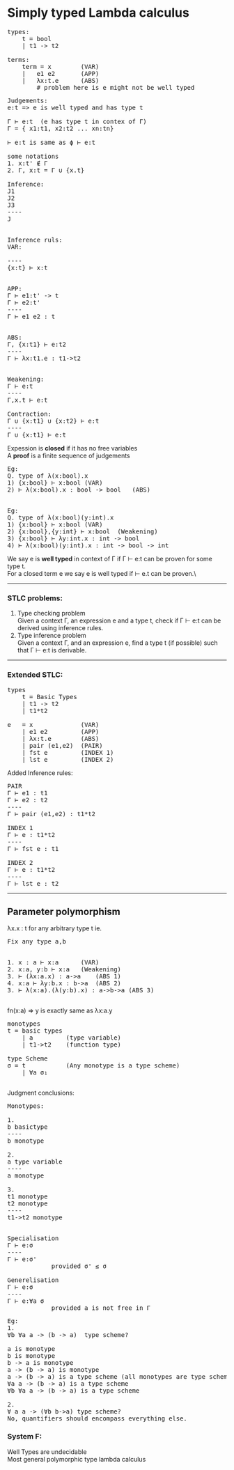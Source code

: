 
# Simply typed Lambda calculus
<pre>
types:
    t = bool 
    | t1 -> t2

terms:
    term = x        (VAR)
    |   e1 e2       (APP)
    |   λx:t.e      (ABS)
        # problem here is e might not be well typed
</pre>

<pre>
Judgements:
e:t => e is well typed and has type t

Γ ⊢ e:t  (e has type t in contex of Γ)
Γ = { x1:t1, x2:t2 ... xn:tn}

⊢ e:t is same as ϕ ⊢ e:t

some notations
1. x:t' ∉ Γ
2. Γ, x:t = Γ ∪ {x.t}

Inference:
J1
J2
J3
----
J


Inference ruls:
VAR:

----
{x:t} ⊢ x:t


APP:
Γ ⊢ e1:t' -> t
Γ ⊢ e2:t'
----
Γ ⊢ e1 e2 : t


ABS:
Γ, {x:t1} ⊢ e:t2
----
Γ ⊢ λx:t1.e : t1->t2


Weakening:
Γ ⊢ e:t
----
Γ,x.t ⊢ e:t

Contraction:
Γ ∪ {x:t1} ∪ {x:t2} ⊢ e:t
----
Γ ∪ {x:t1} ⊢ e:t
</pre>

Expession is **closed** if it has no free variables \
A **proof** is a finite sequence of judgements

<pre>
Eg:
Q. type of λ(x:bool).x
1) {x:bool} ⊢ x:bool (VAR)
2) ⊢ λ(x:bool).x : bool -> bool   (ABS)


Eg:
Q. type of λ(x:bool)(y:int).x
1) {x:bool} ⊢ x:bool (VAR)
2) {x:bool},{y:int} ⊢ x:bool  (Weakening)
3) {x:bool} ⊢ λy:int.x : int -> bool
4) ⊢ λ(x:bool)(y:int).x : int -> bool -> int
</pre>

We say e is **well typed** in context of Γ if Γ ⊢ e:t can be proven for some type t. \
For a closed term e we say e is well typed if ⊢ e.t can be proven.\


----
### STLC problems:
1. Type checking problem \
Given a context Γ, an expression e and a type t, check if Γ ⊢ e:t can  be derived using inference rules.
2. Type inference problem \
Given a context Γ, and an expression e, find a type t (if possible) such that Γ ⊢ e:t is derivable.
----

### Extended STLC:
<pre>
types
    t = Basic Types
    | t1 -> t2
    | t1*t2

e   = x             (VAR)
    | e1 e2         (APP)
    | λx:t.e        (ABS)
    | pair (e1,e2)  (PAIR)
    | fst e         (INDEX 1)
    | lst e         (INDEX 2)
</pre>

Added Inference rules:
<pre>
PAIR
Γ ⊢ e1 : t1
Γ ⊢ e2 : t2
----
Γ ⊢ pair (e1,e2) : t1*t2

INDEX 1
Γ ⊢ e : t1*t2
----
Γ ⊢ fst e : t1

INDEX 2
Γ ⊢ e : t1*t2
----
Γ ⊢ lst e : t2
</pre>

---- 

## Parameter polymorphism

λx.x : t for any arbitrary type t
ie. 
<pre>
Fix any type a,b


1. x : a ⊢ x:a      (VAR)
2. x:a, y:b ⊢ x:a   (Weakening)
3. ⊢ (λx:a.x) : a->a    (ABS 1)
4. x:a ⊢ λy:b.x : b->a  (ABS 2)
3. ⊢ λ(x:a).(λ(y:b).x) : a->b->a (ABS 3)

</pre>
fn(x:a) => y is exactly same as λx:a.y


<pre>
monotypes
t = basic types
    | a         (type variable)
    | t1->t2    (function type)

type Scheme
σ = t           (Any monotype is a type scheme)
    | ∀a σ₁

</pre>
Judgment conclusions:
<pre>
Monotypes:

1.
b basictype
----
b monotype

2.
a type variable
----
a monotype

3.
t1 monotype
t2 monotype
----
t1->t2 monotype


Specialisation
Γ ⊢ e:σ
----
Γ ⊢ e:σ'
            provided σ' ≤ σ

Generelisation
Γ ⊢ e:σ
----
Γ ⊢ e:∀a σ
            provided a is not free in Γ
</pre>

<pre>
Eg:
1.
∀b ∀a a -> (b -> a)  type scheme?

a is monotype
b is monotype
b -> a is monotype
a -> (b -> a) is monotype
a -> (b -> a) is a type scheme (all monotypes are type schemes)
∀a a -> (b -> a) is a type scheme
∀b ∀a a -> (b -> a) is a type scheme

2.
∀ a a -> (∀b b->a) type scheme?
No, quantifiers should encompass everything else.
</pre>

### System F:
Well Types are undecidable \
Most general polymorphic type lambda calculus
